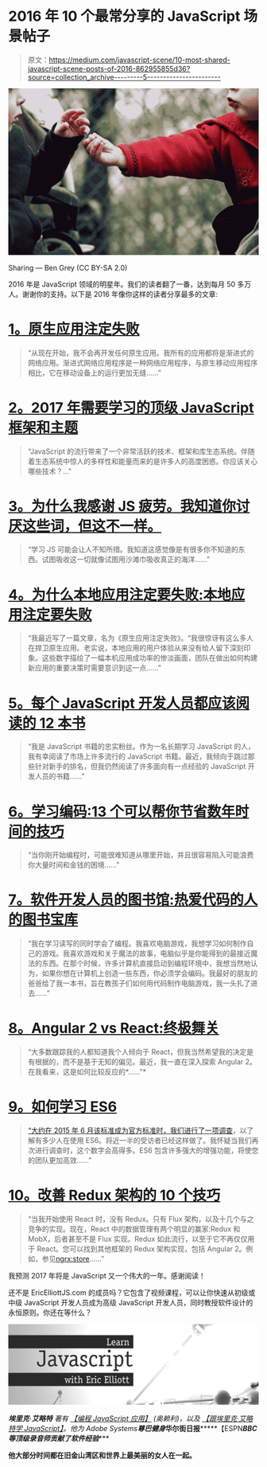 # 2016 年 10 个最常分享的 JavaScript 场景帖子

> 原文：<https://medium.com/javascript-scene/10-most-shared-javascript-scene-posts-of-2016-862955855d36?source=collection_archive---------5----------------------->

![](img/a1c2202a6717ffb0e9366c2e17d939b7.png)

Sharing — Ben Grey (CC BY-SA 2.0)

2016 年是 JavaScript 领域的明星年。我们的读者翻了一番，达到每月 50 多万人。谢谢你的支持。以下是 2016 年像你这样的读者分享最多的文章:

# [1。原生应用注定失败](/javascript-scene/native-apps-are-doomed-ac397148a2c0#.p70ps82hr)

> “从现在开始，我不会再开发任何原生应用。我所有的应用都将是渐进式的网络应用。渐进式网络应用程序是一种网络应用程序，与原生移动应用程序相比，它在移动设备上的运行更加无缝……”

# [2。2017 年需要学习的顶级 JavaScript 框架和主题](/javascript-scene/top-javascript-frameworks-topics-to-learn-in-2017-700a397b711)

> “JavaScript 的流行带来了一个非常活跃的技术、框架和库生态系统。伴随着生态系统中惊人的多样性和能量而来的是许多人的高度困惑。你应该关心哪些技术？…"

# [3。为什么我感谢 JS 疲劳。我知道你讨厌这些词，但这不一样。](/javascript-scene/why-im-thankful-for-js-fatigue-i-know-you-re-sick-of-those-words-but-this-is-different-296fae0c888f#.e7bvt93lh)

> “学习 JS 可能会让人不知所措。我知道这感觉像是有很多你不知道的东西。试图吸收这一切就像试图用沙滩巾吸收真正的海洋……”

# [4。为什么本地应用注定要失败:本地应用注定要失败](/javascript-scene/why-native-apps-really-are-doomed-native-apps-are-doomed-pt-2-e035b43170e9#.k9d8ju3qo)

> “我最近写了一篇文章，名为《原生应用注定失败》。“我很惊讶有这么多人在捍卫原生应用。老实说，本地应用的用户体验从来没有给人留下深刻印象。这些数字描绘了一幅本机应用成功率的惨淡画面，团队在做出如何构建新应用的重要决策时需要意识到这一点……”

# [5。每个 JavaScript 开发人员都应该阅读的 12 本书](/javascript-scene/12-books-every-javascript-developer-should-read-9da76157fb3#.qx0ftx30l)

> “我是 JavaScript 书籍的忠实粉丝。作为一名长期学习 JavaScript 的人，我有幸阅读了市场上许多流行的 JavaScript 书籍。最近，我倾向于跳过那些针对新手的排名，但我仍然阅读了许多面向有一点经验的 JavaScript 开发人员的书籍……”

# [6。学习编码:13 个可以帮你节省数年时间的技巧](/javascript-scene/learn-to-code-13-tips-that-could-save-you-years-of-effort-92ce799a3e1f#.xmjfkyid7)

> “当你刚开始编程时，可能很难知道从哪里开始，并且很容易陷入可能浪费你大量时间和金钱的困境……”

# [7。软件开发人员的图书馆:热爱代码的人的图书宝库](/javascript-scene/the-software-developer-s-library-a-treasure-trove-of-books-for-people-who-love-code-f9bc92c7883b)

> “我在学习读写的同时学会了编程。我喜欢电脑游戏，我想学习如何制作自己的游戏。我喜欢游戏和关于魔法的故事，电脑似乎是你能得到的最接近魔法的东西。在那个时候，许多计算机直接启动到编程环境中，我想当然地认为，如果你想在计算机上创造一些东西，你必须学会编码。我最好的朋友的爸爸给了我一本书，旨在教孩子们如何用代码制作电脑游戏，我一头扎了进去……”

# [8。Angular 2 vs React:终极舞关](/javascript-scene/angular-2-vs-react-the-ultimate-dance-off-60e7dfbc379c)

> “大多数跟踪我的人都知道我个人倾向于 React，但我当然希望我的决定是有根据的，而不是基于无知的偏见。最近，我一直在深入探索 Angular 2。在我看来，这是如何比较反应的*……”*

# [9。如何学习 ES6](/javascript-scene/how-to-learn-es6-47d9a1ac2620#.epd9tdql6)

> [“大约在 2015 年 6 月该标准成为官方标准时，我们进行了一项调查](/javascript-scene/javascript-scene-tech-survey-d2449a529ed#.dqzl9f46i)，以了解有多少人在使用 ES6。将近一半的受访者已经这样做了。我怀疑当我们再次进行调查时，这个数字会高得多。ES6 包含许多强大的增强功能，将使您的团队更加高效……”

# [10。改善 Redux 架构的 10 个技巧](/javascript-scene/10-tips-for-better-redux-architecture-69250425af44)

> “当我开始使用 React 时，没有 Redux。只有 Flux 架构，以及十几个与之竞争的实现。现在，React 中的数据管理有两个明显的赢家:Redux 和 MobX，后者甚至不是 Flux 实现。Redux 如此流行，以至于它不再仅仅用于 React。您可以找到其他框架的 Redux 架构实现，包括 Angular 2。例如，参见[ngrx:store](https://github.com/ngrx/store)……”

我预测 2017 年将是 JavaScript 又一个伟大的一年。感谢阅读！

还不是 EricElliottJS.com 的成员吗？它包含了视频课程，可以让你快速从初级或中级 JavaScript 开发人员成为高级 JavaScript 开发人员，同时教授软件设计的永恒原则。你还在等什么？

[![](img/ebd7dfc9ae8d8938e30bdbdbe428fd4c.png)](https://ericelliottjs.com/product/lifetime-access-pass/)

***埃里克·艾略特*** *著有* [*【编程 JavaScript 应用】*](http://pjabook.com) *(奥赖利)，以及* [*【跟埃里克·艾略特学 JavaScript】*](http://ericelliottjs.com/product/lifetime-access-pass/)*。他为 Adobe Systems******尊巴健身*******华尔街日报*******【ESPN*******BBC****等顶级录音师贡献了软件经验******

**他大部分时间都在旧金山湾区和世界上最美丽的女人在一起。**
